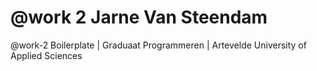 # @work 2 Jarne Van Steendam
@work-2 Boilerplate | Graduaat Programmeren | Artevelde University of Applied Sciences
